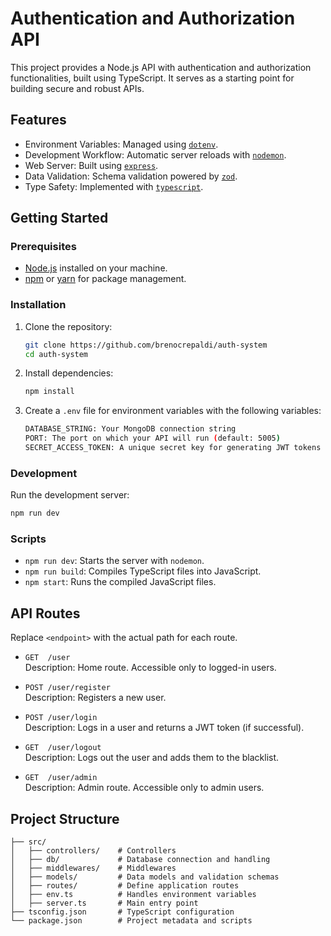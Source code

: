 
# Authentication and Authorization API

This project provides a Node.js API with authentication and authorization functionalities, built using TypeScript. It serves as a starting point for building secure and robust APIs.

## Features

- Environment Variables: Managed using [`dotenv`](https://www.npmjs.com/package/dotenv).
- Development Workflow: Automatic server reloads with [`nodemon`](https://www.npmjs.com/package/nodemon).
- Web Server: Built using [`express`](https://www.npmjs.com/package/express).
- Data Validation: Schema validation powered by [`zod`](https://www.npmjs.com/package/zod).
- Type Safety: Implemented with [`typescript`](https://www.npmjs.com/package/typescript).

## Getting Started

### Prerequisites

- [Node.js](https://nodejs.org/) installed on your machine.
- [npm](https://www.npmjs.com/) or [yarn](https://yarnpkg.com/) for package management.

### Installation

1. Clone the repository:
   ```bash
   git clone https://github.com/brenocrepaldi/auth-system
   cd auth-system
   ```

2. Install dependencies:
   ```bash
   npm install
   ```

3. Create a `.env` file for environment variables with the following variables:
   ```bash
   DATABASE_STRING: Your MongoDB connection string
   PORT: The port on which your API will run (default: 5005)
   SECRET_ACCESS_TOKEN: A unique secret key for generating JWT tokens (highly recommended to keep this secure)
   ```

### Development

Run the development server:
```bash
npm run dev
```

### Scripts

- `npm run dev`: Starts the server with `nodemon`.
- `npm run build`: Compiles TypeScript files into JavaScript.
- `npm start`: Runs the compiled JavaScript files.

## API Routes

Replace `<endpoint>` with the actual path for each route.

- `GET  /user`  
  Description: Home route. Accessible only to logged-in users.
  
- `POST /user/register`  
  Description: Registers a new user.
  
- `POST /user/login`  
  Description: Logs in a user and returns a JWT token (if successful).
  
- `GET  /user/logout`  
  Description: Logs out the user and adds them to the blacklist.
  
- `GET  /user/admin`  
  Description: Admin route. Accessible only to admin users.

## Project Structure

```plaintext
├── src/
│   ├── controllers/    # Controllers
│   ├── db/             # Database connection and handling
│   ├── middlewares/    # Middlewares
│   ├── models/         # Data models and validation schemas
│   ├── routes/         # Define application routes
│   ├── env.ts          # Handles environment variables
│   ├── server.ts       # Main entry point
├── tsconfig.json       # TypeScript configuration
└── package.json        # Project metadata and scripts
```
